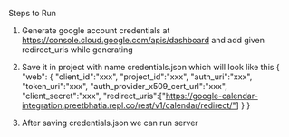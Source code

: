 Steps to Run

1. Generate google account credentials at https://console.cloud.google.com/apis/dashboard and add given redirect_uris while generating
2. Save it in project with name credentials.json which will look like this
{
  "web":
      {
         "client_id":"xxx",
         "project_id":"xxx",
         "auth_uri":"xxx",
         "token_uri":"xxx",
         "auth_provider_x509_cert_url":"xxx",
         "client_secret":"xxx",
         "redirect_uris":["https://google-calendar-integration.preetbhatia.repl.co/rest/v1/calendar/redirect/"]
      }
}

3. After saving credentials.json we can run server